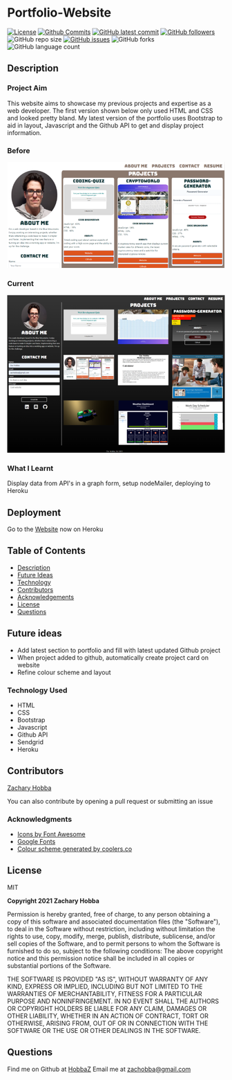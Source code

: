 # Portfolio-Website

[![License](https://img.shields.io/badge/License-MIT-blue.svg)](https://choosealicense.com/licenses/mit/)
[![Github Commits](https://img.shields.io/github/commit-activity/w/HobbaZ/Portfolio-Website)](https://github.com/HobbaZ/Portfolio-Website/commits)
[![GitHub latest commit](https://img.shields.io/github/last-commit/HobbaZ/Portfolio-Website)](https://github.com/HobbaZ/Portfolio-Website/branches)
[![GitHub followers](https://img.shields.io/github/followers/HobbaZ.svg)]()
![GitHub repo size](https://img.shields.io/github/repo-size/HobbaZ/Portfolio-Website)
[![GitHub issues](https://img.shields.io/github/issues/HobbaZ/Portfolio-Website)](https://img.shields.io/github/issues/HobbaZ/Portfolio-Website)
![GitHub forks](https://img.shields.io/github/forks/HobbaZ/Portfolio-Website)
![GitHub language count](https://img.shields.io/github/languages/count/HobbaZ/Portfolio-Website)

## Description
### Project Aim ###

This website aims to showcase my previous projects and expertise as a web developer. The first version shown below only used HTML and CSS and looked pretty bland. My latest version of the portfolio uses Bootstrap to aid in layout, Javascript and the Github API to get and display project information. 

### Before
![portfolio screenshot](/public/assets/images/website-revamp.WebP)

### Current
![portfolio screenshot](/public/assets/images/portfolio.WebP)

### What I Learnt ###
Display data from API's in a graph form, setup nodeMailer, deploying to Heroku

## Deployment
Go to the [Website](https://zachobbawebdev.herokuapp.com/) now on Heroku

## Table of Contents
- [Description](#description)
- [Future Ideas](#future-ideas)
- [Technology](#technology)
- [Contributors](#contributors)
- [Acknowledgements](#acknowledgements)
- [License](#license)
- [Questions](#questions)

## Future ideas
- Add latest section to portfolio and fill with latest updated Github project
- When project added to github, automatically create project card on website
- Refine colour scheme and layout

### Technology Used
- HTML
- CSS
- Bootstrap
- Javascript
- Github API
- Sendgrid
- Heroku

## Contributors
[Zachary Hobba](https://github.com/HobbaZ)

You can also contribute by opening a pull request or submitting an issue

### Acknowledgments
- [Icons by Font Awesome](https://fontawesome.com/)
- [Google Fonts](https://fonts.google.com/)
- [Colour scheme generated by coolers.co](https://coolors.co/)

## License

MIT

**Copyright 2021 Zachary Hobba**

Permission is hereby granted, free of charge, to any person obtaining a copy of this software and associated documentation files (the "Software"), to deal in the Software without restriction, including without limitation the rights to use, copy, modify, merge, publish, distribute, sublicense, and/or sell copies of the Software, and to permit persons to whom the Software is furnished to do so, subject to the following conditions:
The above copyright notice and this permission notice shall be included in all copies or substantial portions of the Software.
    
THE SOFTWARE IS PROVIDED "AS IS", WITHOUT WARRANTY OF ANY KIND, EXPRESS OR IMPLIED, INCLUDING BUT NOT LIMITED TO THE WARRANTIES OF MERCHANTABILITY, FITNESS FOR A PARTICULAR PURPOSE AND NONINFRINGEMENT. IN NO EVENT SHALL THE AUTHORS OR COPYRIGHT HOLDERS BE LIABLE FOR ANY CLAIM, DAMAGES OR OTHER LIABILITY, WHETHER IN AN ACTION OF CONTRACT, TORT OR OTHERWISE, ARISING FROM, OUT OF OR IN CONNECTION WITH THE SOFTWARE OR THE USE OR OTHER DEALINGS IN THE SOFTWARE.

## Questions

Find me on Github at [HobbaZ](https://github.com/HobbaZ)
Email me at [zachobba@gmail.com](zachobba@gmail.com)